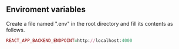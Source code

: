 ## Enviroment variables
Create a file named ".env" in the root directory and fill its contents as follows.

```ruby
REACT_APP_BACKEND_ENDPOINT=http://localhost:4000
```